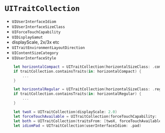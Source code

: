 # `UITraitCollection`

* `UIUserInterfaceIdiom`
* `UIUserInterfaceSizeClass`
* `UIForceTouchCapability`
* `UIDisplayGamut`
* displayScale, 2x/3x etc
* `UITraitEnvironmentLayoutDirection`
* `UIContentSizeCategory`
* `UIUserInterfaceStyle`


```swift
    let horizontalCompact = UITraitCollection(horizontalSizeClass: .compact)
    if traitCollection.containsTraits(in: horizontalCompact) {
        ...
    }

    let horizontalRegular = UITraitCollection(horizontalSizeClass: .regular)
    if traitCollection.containsTraits(in: horizontalRegular) {
        ...
    }

    let twoX = UITraitCollection(displayScale: 2.0)
    let forceTouchAvailable = UITraitCollection(forceTouchCapability: .available)
    let both = UITraitCollection(traitsFrom: [twoX, forceTouchAvailable])
    let idiomPad = UITraitCollection(userInterfaceIdiom: .pad)
```
